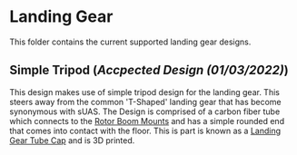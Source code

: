 # Landing Gear
This folder contains the current supported landing gear designs.

## Simple Tripod (*Accpected Design (01/03/2022)*)
This design makes use of simple tripod design for the landing gear. This steers away from the common 'T-Shaped' landing gear that has become synonymous with sUAS.
The Design is comprised of a carbon fiber tube which connects to the [Rotor Boom Mounts](https://github.com/landrs-toolkit/LANDRs-Science-Drone/tree/main/Design/MechanicalDesign/RotorBoomMounts) and has a simple rounded end that comes into contact 
with the floor. This is part is known as a [Landing Gear Tube Cap](https://github.com/landrs-toolkit/LANDRs-Science-Drone/tree/main/Design/MechanicalDesign/LandingGear/SimpleTripod) and is 3D printed.
